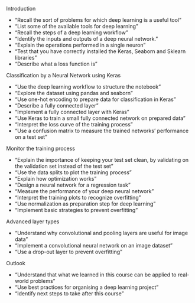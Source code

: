 Introduction
- “Recall the sort of problems for which deep learning is a useful tool”
- “List some of the available tools for deep learning”
- “Recall the steps of a deep learning workflow”
- “Identify the inputs and outputs of a deep neural network.”
- “Explain the operations performed in a single neuron”
- “Test that you have correctly installed the Keras, Seaborn and Sklearn libraries”
- “Describe what a loss function is”

Classification by a Neural Network using Keras
- “Use the deep learning workflow to structure the notebook”
- “Explore the dataset using pandas and seaborn”
- “Use one-hot encoding to prepare data for classification in Keras”
- “Describe a fully connected layer”
- “Implement a fully connected layer with Keras”
- “Use Keras to train a small fully connected network on prepared data”
- “Interpret the loss curve of the training process”
- “Use a confusion matrix to measure the trained networks’ performance on a test set”

Monitor the training process
- “Explain the importance of keeping your test set clean, by validating on the validation set instead of the test set”
- “Use the data splits to plot the training process”
- “Explain how optimization works”
- “Design a neural network for a regression task”
- “Measure the performance of your deep neural network”
- “Interpret the training plots to recognize overfitting”
- “Use normalization as preparation step for deep learning”
- “Implement basic strategies to prevent overfitting”

Advanced layer types
- “Understand why convolutional and pooling layers are useful for image data”
- “Implement a convolutional neural network on an image dataset”
- “Use a drop-out layer to prevent overfitting”

Outlook
- “Understand that what we learned in this course can be applied to real-world problems”
- “Use best practices for organising a deep learning project”
- “Identify next steps to take after this course”

